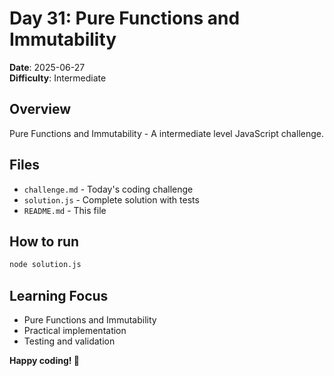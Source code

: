 # Day 31: Pure Functions and Immutability

**Date**: 2025-06-27  
**Difficulty**: Intermediate

## Overview
Pure Functions and Immutability - A intermediate level JavaScript challenge.

## Files
- `challenge.md` - Today's coding challenge
- `solution.js` - Complete solution with tests
- `README.md` - This file

## How to run
```bash
node solution.js
```

## Learning Focus
- Pure Functions and Immutability
- Practical implementation
- Testing and validation

**Happy coding! 🚀**
